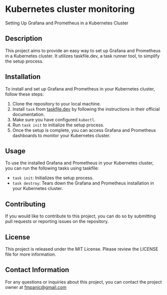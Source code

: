# Kubernetes cluster monitoring

Setting Up Grafana and Prometheus in a Kubernetes Cluster

## Description

This project aims to provide an easy way to set up Grafana and Prometheus in a Kubernetes cluster. It utilizes taskfile.dev, a task runner tool, to simplify the setup process.

## Installation

To install and set up Grafana and Prometheus in your Kubernetes cluster, follow these steps:

1. Clone the repository to your local machine.
2. Install `task` from [taskfile.dev](https://taskfile.dev/installation/) by following the instructions in their official documentation.
3. Make sure you have configured `kubectl`.
4. Run `task init` to initialize the setup process.
5. Once the setup is complete, you can access Grafana and Prometheus dashboards to monitor your Kubernetes cluster.

## Usage

To use the installed Grafana and Prometheus in your Kubernetes cluster, you can run the following tasks using taskfile:

- `task init`: Initializes the setup process.
- `task destroy`: Tears down the Grafana and Prometheus installation in your Kubernetes cluster.

## Contributing

If you would like to contribute to this project, you can do so by submitting pull requests or reporting issues on the repository.

## License

This project is released under the MIT License. Please review the LICENSE file for more information.

## Contact Information

For any questions or inquiries about this project, you can contact the project owner at fmpanic@gmail.com
